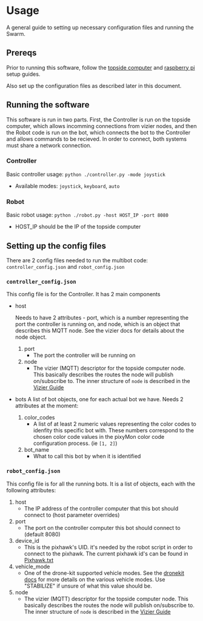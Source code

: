 # Usage

A general guide to setting up necessary configuration files and running the Swarm.

## Prereqs

Prior to running this software, follow the [topside computer](TopsideComputer.md) and [raspberry pi](RaspberryPi.md) setup guides.

Also set up the configuration files as described later in this document.

## Running the software

This software is run in two parts.  First, the Controller is run on the topside computer, which allows incomming connections from vizier nodes, and then the Robot code is run on the bot, which connects the bot to the Controller and allows commands to be recieved.  In order to connect, both systems must share a network connection.

### Controller

Basic controller usage: `python ./controller.py -mode joystick`
    
- Available modes: `joystick`, `keyboard`, `auto`

### Robot

Basic robot usage: `python ./robot.py -host HOST_IP -port 8080`

- HOST_IP should be the IP of the topside computer


## Setting up the config files

There are 2 config files needed to run the multibot code: `controller_config.json` and `robot_config.json`

### `controller_config.json`

This config file is for the Controller. It has 2 main components

- host

    Needs to have 2 attributes - port, which is a number representing the port the controller is running on, and node, which is an object that describes this MQTT node. See the vizier docs for details about the node object.

    1. port
       - The port the controller will be running on
    2. node
       - The vizier (MQTT) descriptor for the topside computer node. This basically describes the routes the node will publish on/subscribe to.  The inner structure of `node` is described in the [Vizier Guide](./Vizier.md#installation)
- bots
    A list of bot objects, one for each actual bot we have. Needs 2 attributes at the moment:
    1. color_codes
       - A list of at least 2 numeric values representing the color codes to idenfity this specific bot with. These numbers correspond to the chosen color code values in the pixyMon color code configuration process. (ie `[1, 2]`)
    2. bot_name
       - What to call this bot by when it is identified

### `robot_config.json`
This config file is for all the running bots. It is a list of objects, each with the following attributes:
1. host
   - The IP address of the controller computer that this bot should connect to (host parameter overrides)
2. port
   - The port on the controller computer this bot should connect to (default 8080)
3. device_id
   - This is the pixhawk's UID. it's needed by the robot script in order to connect to the pixhawk. The current pixhawk id's can be found in [Pixhawk.txt](../../util/Pixhawk.txt)
4. vehicle_mode
   - One of the drone-kit supported vehicle modes. See the [dronekit docs](https://dronekit-python.readthedocs.io/en/latest/automodule.html#dronekit.VehicleMode) for more details on the various vehicle modes. Use "STABILIZE" if unsure of what this value should be.
5. node
   - The vizier (MQTT) descriptor for the topside computer node. This basically describes the routes the node will publish on/subscribe to. The inner structure of `node` is described in the [Vizier Guide](./Vizier.md#installation)
